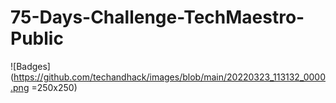 # 75-Days-Challenge-TechMaestro-Public



![Badges](https://github.com/techandhack/images/blob/main/20220323_113132_0000.png =250x250)

